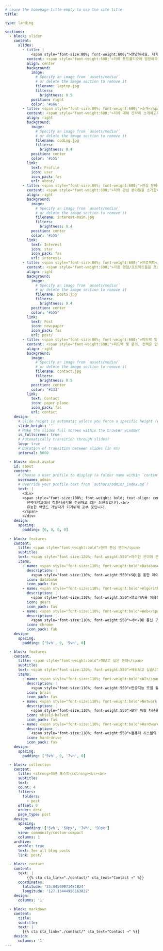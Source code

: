 ```yaml
---
# Leave the homepage title empty to use the site title
title:

type: landing

sections:
  - block: slider
    content:
      slides:
        - title: | 
            <span style="font-size:80%; font-weight:600;">안녕하세요. 대학생 개발자 최현솔입니다</span>
          content: <span style="font-weight:600;">저의 포트폴리오에 방문해주셔서 감사합니다!</span>
          align: center
          background:
            image:
              # Specify an image from `assets/media/`
              # or delete the image section to remove it
              filename: laptop.jpg
              filters:
                brightness: 0.5
            position: right
            color: '#666'
        - title: <span style="font-size:80%; font-weight:600;">소개</span>
          content: <span style="font-weight:600;">저에 대해 간략히 소개하고자 합니다</span>
          align: right
          background:
            image:
              # Specify an image from `assets/media/`
              # or delete the image section to remove it
              filename: coding.jpg
              filters:
                brightness: 0.4
            position: center
            color: '#555'
          link:
            text: Profile
            icon: user
            icon_pack: fas
            url: about/
        - title: <span style="font-size:80%; font-weight:600;">관심 분야</span>
          content: <span style="font-weight:600;">저의 관심 분야들을 소개합니다</span>
          align: right
          background:
            image:
              # Specify an image from `assets/media/`
              # or delete the image section to remove it
              filename: interest-main.jpg
              filters:
                brightness: 0.4
            position: center
            color: '#555'
          link:
            text: Interest
            icon: star
            icon_pack: fas
            url: interest/
        - title: <span style="font-size:80%; font-weight:600;">프로젝트</span>
          content: <span style="font-weight:600;">각종 경험/프로젝트들을 포스팅했습니다</span>
          align: right
          background:
            image:
              # Specify an image from `assets/media/`
              # or delete the image section to remove it
              filename: posts.jpg
              filters:
                brightness: 0.4
            position: center
            color: '#555'
          link:
            text: Post
            icon: newspaper
            icon_pack: fas
            url: post/
        - title: <span style="font-size:80%; font-weight:600;">피드백 및 문의</span>
          content: <span style="font-weight:600;">피드백 및 문의, 컨택은 언제든 환영합니다</span>
          align: right
          background:
            image:
              # Specify an image from `assets/media/`
              # or delete the image section to remove it
              filename: contact.jpg
              filters:
                brightness: 0.5
            position: center
            color: '#333'
          link:
            text: Contact
            icon: paper-plane
            icon_pack: fas
            url: contact
    design:
      # Slide height is automatic unless you force a specific height (e.g. '400px')
      slide_height: ''
      # Make the slides full screen within the browser window?
      is_fullscreen: true
      # Automatically transition through slides?
      loop: true
      # Duration of transition between slides (in ms)
      interval: 5000

  - block: about.avatar
    id: about
    content:
      # Choose a user profile to display (a folder name within `content/authors/`)
      username: admin
      # Override your profile text from `authors/admin/_index.md`?
      text: |
        <div>
        <span style="font-size:100%; font-weight: bold; text-align: center">
          전북대학교에서 컴퓨터공학을 전공하고 있는 최현솔입니다.<br>
          유능한 백엔드 개발자가 되기위해 공부 중입니다. 
        </span>
        </div>
    design:
      spacing:
        padding: [0, 0, 0, 0]
 
  - block: features
    content:
      title: <span style="font-weight:bold">현재 관심 분야</span>
      subtitle: 
      text: <span style="font-size:120%; font-weight:550">이러한 분야에 관심이 있습니다<br></span>
      items:
        - name: <span style="font-size:110%; font-weight:bold">Database</span>
          description: |
            <span style="font-size:110%; font-weight:550">SQL을 통한 데이터베이스 설계 및 제어</span>
          icon: database
          icon_pack: fas
        - name: <span style="font-size:110%; font-weight:bold">Algorithm</span>
          description: |
            <span style="font-size:110%; font-weight:550">알고리즘을 이용한 보다 효율적인 서비스 설계</span>
          icon: gears
          icon_pack: fas
        - name: <span style="font-size:110%; font-weight:bold">Web</span>
          description: |
            <span style="font-size:110%; font-weight:550">서버/DB 통신 구조 및 관리</span>
          icon: chrome
          icon_pack: fab
    design:
      spacing:
        padding: ['5vh', 0, '5vh', 0]

  - block: features
    content:
      title: <span style="font-weight:bold">해보고 싶은 분야</span>
      subtitle: 
      text: <span style="font-size:120%; font-weight:550">배워보고 싶습니다</span>
      items:
        - name: <span style="font-size:110%; font-weight:bold">AI</span>
          description: |
            <span style="font-size:110%; font-weight:550">인공지능 모델 활용 개발 및 프로젝트</span>
          icon: brain
          icon_pack: fas
        - name: <span style="font-size:110%; font-weight:bold">Network Security</span>
          description: |
            <span style="font-size:110%; font-weight:550">보안 위협 차단을 통한 보안성 증진</span>
          icon: shield-halved
          icon_pack: fas
        - name: <span style="font-size:110%; font-weight:bold">Hardware</span>
          description: |
            <span style="font-size:110%; font-weight:550">컴퓨터 시스템의 이해를 통한 효율적인 개발</span>
          icon: hard-drive
          icon_pack: fas
    design:
      spacing:
        padding: ['5vh', 0, '7vh', 0]

  - block: collection
    content:
      title: <strong>최근 포스트</strong><br><br>
      subtitle: 
      text: 
      count: 4
      filters:
        folders:
          - post
      offset: 0
      order: desc
      page_type: post
    design:
      spacing:
         padding: ['5vh', '50px', '7vh', '50px']
      view: community/custom-compact
      columns: 1
    archive:
      enable: true
      text: See all blog posts
      link: post/

  - block: contact
    content:
      text: |
          {{% cta cta_link="./contact/" cta_text="Contact →" %}}
      coordinates:
        latitude: '35.84599071481824'
        longitude: '127.13444958163822'
    design:
      columns: '1'

  - block: markdown
    content:
      title:
      subtitle:
      text: |
        {{% cta cta_link="./contact/" cta_text="Contact →" %}}
    design:
      columns: '1'
---
```

